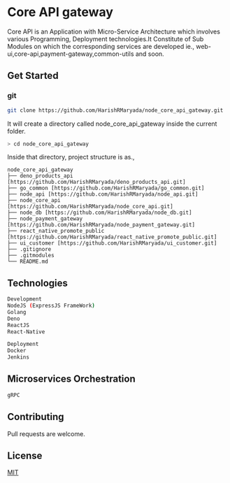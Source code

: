 # Core API gateway

Core API is an Application with Micro-Service Architecture which involves various Programming, Deployment technologies.It Constitute of Sub Modules on which the corresponding services are developed ie., web-ui,core-api,payment-gateway,common-utils and soon.

## Get Started

### git

```sh
git clone https://github.com/HarishRMaryada/node_core_api_gateway.git
```

It will create a directory called node_core_api_gateway inside the current folder.

```bash
> cd node_core_api_gateway
```

Inside that directory, project structure is as.,

```
node_core_api_gateway
├── deno_products_api [https://github.com/HarishRMaryada/deno_products_api.git]
├── go_common [https://github.com/HarishRMaryada/go_common.git]
├── node_api [https://github.com/HarishRMaryada/node_api.git]
├── node_core_api [https://github.com/HarishRMaryada/node_core_api.git]
├── node_db [https://github.com/HarishRMaryada/node_db.git]
├── node_payment_gateway [https://github.com/HarishRMaryada/node_payment_gateway.git]
├── react_native_promote_public [https://github.com/HarishRMaryada/react_native_promote_public.git]
├── ui_customer [https://github.com/HarishRMaryada/ui_customer.git]
├── .gitignore
├── .gitmodules
└── README.md

```

## Technologies

```bash
Development
NodeJS (ExpressJS FrameWork)
Golang
Deno
ReactJS
React-Native

Deployment
Docker
Jenkins
```
## Microservices Orchestration

```bash
gRPC 
```

## Contributing

Pull requests are welcome.

## License

[MIT](https://choosealicense.com/licenses/mit/)
